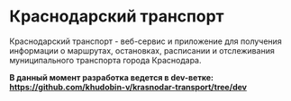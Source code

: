 # Краснодарский транспорт
Краснодарский транспорт - веб-сервис и приложение для получения информации о маршрутах, остановках, расписании и отслеживания муниципального транспорта города Краснодара.

__В данный момент разработка ведется в dev-ветке: https://github.com/khudobin-v/krasnodar-transport/tree/dev__
